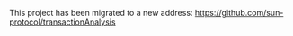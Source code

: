 This project has been migrated to a new address: https://github.com/sun-protocol/transactionAnalysis
